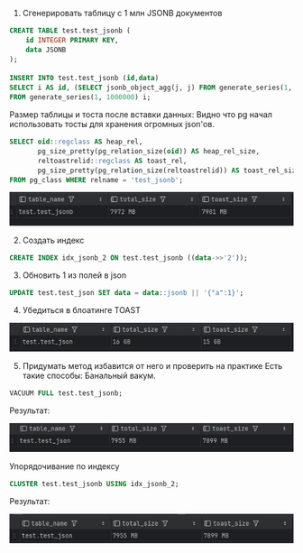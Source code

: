 1. Сгенерировать таблицу с 1 млн JSONB документов
```sql
CREATE TABLE test.test_jsonb (
    id INTEGER PRIMARY KEY,
    data JSONB
);

INSERT INTO test.test_jsonb (id,data)
SELECT i AS id, (SELECT jsonb_object_agg(j, j) FROM generate_series(1, 1000) j) js
FROM generate_series(1, 1000000) i;
```
Размер таблицы и тоста после вставки данных:
Видно что pg начал использовать тосты для хранения огромных json'ов.

```sql
SELECT oid::regclass AS heap_rel,
       pg_size_pretty(pg_relation_size(oid)) AS heap_rel_size,
       reltoastrelid::regclass AS toast_rel,
       pg_size_pretty(pg_relation_size(reltoastrelid)) AS toast_rel_size
FROM pg_class WHERE relname = 'test_jsonb';
```

![img_2.png](img_2.png)

2. Создать индекс
```sql
CREATE INDEX idx_jsonb_2 ON test.test_jsonb ((data->>'2'));
```

3. Обновить 1 из полей в json
```sql
UPDATE test.test_json SET data = data::jsonb || '{"a":1}';
```

4. Убедиться в блоатинге TOAST

![img_5.png](img_5.png)

5. Придумать метод избавится от него и проверить на практике
Есть такие способы:
Банальный вакум.
```sql
VACUUM FULL test.test_jsonb;
```
Результат:

![img_1.png](img_1.png)

Упорядочивание по индексу
```sql
CLUSTER test.test_jsonb USING idx_jsonb_2;
```
Результат:

![img.png](img.png)
